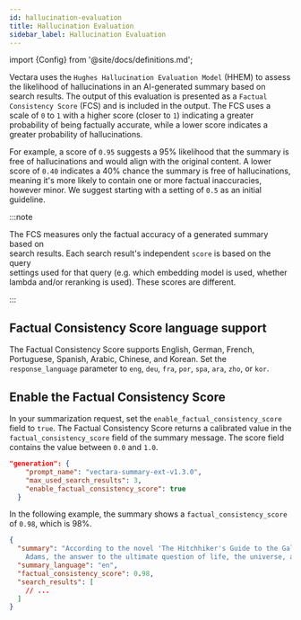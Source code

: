 ```yaml
---
id: hallucination-evaluation
title: Hallucination Evaluation
sidebar_label: Hallucination Evaluation
---
```


import {Config} from '@site/docs/definitions.md';

Vectara uses the `Hughes Hallucination Evaluation Model` (HHEM) to assess the
likelihood of hallucinations in an AI-generated summary based on search results.
The output of this evaluation is presented as a `Factual Consistency Score` (FCS)
and is included in the output. The FCS uses a scale of `0` to `1` with a higher
score (closer to `1`) indicating a greater probability of being factually accurate,
while a lower score indicates a greater probability of hallucinations.

For example, a score of `0.95` suggests a 95% likelihood that the summary is
free of hallucinations and would align with the original content. A lower score
of `0.40` indicates a 40% chance the summary is free of hallucinations, meaning
it's more likely to contain one or more factual inaccuracies, however minor.
We suggest starting with a setting of `0.5` as an initial guideline.

:::note

The FCS measures only the factual accuracy of a generated summary based on  
search results. Each search result's independent `score` is based on the query  
settings used for that query (e.g. which embedding model is used, whether  
lambda and/or reranking is used). These scores are different.

:::

## Factual Consistency Score language support

The Factual Consistency Score supports English, German, French, Portuguese,
Spanish, Arabic, Chinese, and Korean. Set the `response_language` parameter to
`eng`, `deu`, `fra`, `por`, `spa`, `ara`, `zho`, or `kor`.

## Enable the Factual Consistency Score

In your summarization request, set the `enable_factual_consistency_score` field
to `true`. The Factual Consistency Score returns a calibrated value in the
`factual_consistency_score` field of the summary message. The score field
contains the value between `0.0` and `1.0`.

```json showLineNumbers title="Enable the Factual Consistency Score"
"generation": {
    "prompt_name": "vectara-summary-ext-v1.3.0",
    "max_used_search_results": 3,
    "enable_factual_consistency_score": true
  }
```

In the following example, the summary shows a `factual_consistency_score` of
`0.98`, which is 98%.

```json showLineNumbers title="Example Factual Consistency Score"
{
  "summary": "According to the novel 'The Hitchhiker's Guide to the Galaxy' by Douglas 
    Adams, the answer to the ultimate question of life, the universe, and everything is 42.",
  "summary_language": "en",
  "factual_consistency_score": 0.98,
  "search_results": [
    // ...
  ]
}
```
